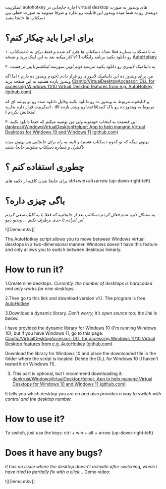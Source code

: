 اسکریپت autohotkey  اجازه  جابجایی در virtual desktop های ویندوز به صورت دوبعدی رو به شما میده ویندوز این قابلیت رو نداره و صرفا میتونید به صورت خطی بین دسکتاپ ها جابجا بشید 
# برای اجرا باید چیکار کنم؟

۱. نه تا دسکتاپ بسازید *فعلا تعداد دسکتاپ ها هارد کد شده و فقط برای نه تا دسکتاپ کار میکنه*
بعد به این لینک برید و نسخه v1.1 رو دانلود بکنید برنامه رایگانه
[AutoHotkey](https://www.autohotkey.com/)

۲. یه داینامیک لایببری رو دانلود بکنید *نترسید اونم اوپن سورسه لینکشم پایین تر هست*

من برای ویندوز ده این داینامیک لایبرری رو قرار دادم (خودم ویندوز ده دارم ) اما اگه ویندوز یازده هستید به این صفحه برید 
[Ciantic/VirtualDesktopAccessor: DLL for accessing Windows 11/10 Virtual Desktop features from e.g. AutoHotkey (github.com)](https://github.com/Ciantic/VirtualDesktopAccessor)

و کتابخونه مربوط به ویندوز ده رو دانلود بکنید  وفایل دانلود شده رو تو پوشه ای که اسکریپت قرار داره بذارید ، dll مربوط به ویندوز ده رو پاک کنید(قاعدتا رو ویندز یازده امتحانش نکردم )

۳. این قسمت به انتخاب خودتونه ولی من توصیه میکنم که  حتما دانلود بکنید 
[dankrusi/WindowsVirtualDesktopHelper: App to help manage Virtual Desktops for Windows 10 and Windows 11 (github.com)](https://github.com/dankrusi/WindowsVirtualDesktopHelper)

بهتون میگه که تو کدوم دسکتاپ هستید *و البته یه راه برای جابجایی هم بهتون میده باکنترل و شماره دسکتاپ میتونید جابجا بشید*

# چطوری استفاده کنم ؟

برای جابجا شدن کافیه از دکمه های 
ctrl+win+alt+arrow (up-down-right-left)

# باگی چیزی داره؟
*یه مشکل داره عدم فعال کردم دسکتاپ بعد از جابجاییه که فعلا با یه کلیک سعی کردم این ایرادم تا حدی برطرف بکنم ...* 
ویدیو دمو


![[Demo.mkv]]

The AutoHotkey script allows you to move between Windows virtual desktops in a two-dimensional manner. Windows doesn't have this feature and only allows you to switch between desktops linearly.

# How to run it?

1.Create nine desktops. _Currently, the number of desktops is hardcoded and only works for nine desktops._

2.Then go to this link and download version v1.1. The program is free. [AutoHotkey](https://www.autohotkey.com/)

3.Download a dynamic library. _Don't worry, it’s open source too; the link is below._

I have provided the dynamic library for Windows 10 (I'm running  Windows 10), but if you have Windows 11, go to this page: [Ciantic/VirtualDesktopAccessor: DLL for accessing Windows 11/10 Virtual Desktop features from e.g. AutoHotkey (github.com)](https://github.com/Ciantic/VirtualDesktopAccessor)

Download the library for Windows 10 and place the downloaded file in the folder where the script is located. Delete the DLL for Windows 10 (I haven’t tested it on Windows 11).

3. This part is optional, but I recommend downloading it: [dankrusi/WindowsVirtualDesktopHelper: App to help manage Virtual Desktops for Windows 10 and Windows 11 (github.com)](https://github.com/dankrusi/WindowsVirtualDesktopHelper)

It tells you which desktop you are on _and also provides a way to switch with control and the desktop number._

# How to use it?

To switch, just use the keys: ctrl + win + alt + arrow (up-down-right-left)

# Does it have any bugs?

_It has an issue where the desktop doesn’t activate after switching, which I have tried to partially fix with a click..._ Demo video:

![[Demo.mkv]]